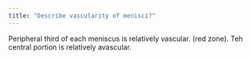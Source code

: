 ```yaml
---
title: "Describe vascularity of menisci?"
---
```

Peripheral third of each meniscus is relatively vascular. (red zone). Teh central portion is relatively avascular.

